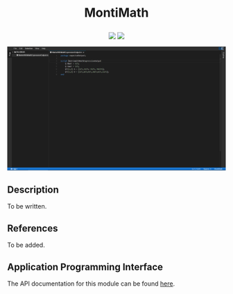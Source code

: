 # <p align="center">MontiMath</p>
<p align="center">
    <img src="https://img.shields.io/badge/Plugin_Version-0.1.1-blue.svg?longCache=true&style=flat-square"/>
    <img src="https://img.shields.io/badge/Grammar_Version-0.0.7.1-blue.svg?longCache=true&style=flat-square"/>
</p>
<p align="center">
    <img src="doc/images/montimath.png"/>
</p>

## Description
To be written.

## References
To be added.

## Application Programming Interface
The API documentation for this module can be found
[here](https://embeddedmontiarc.github.io/Elysium/plugins/montimath/docs).